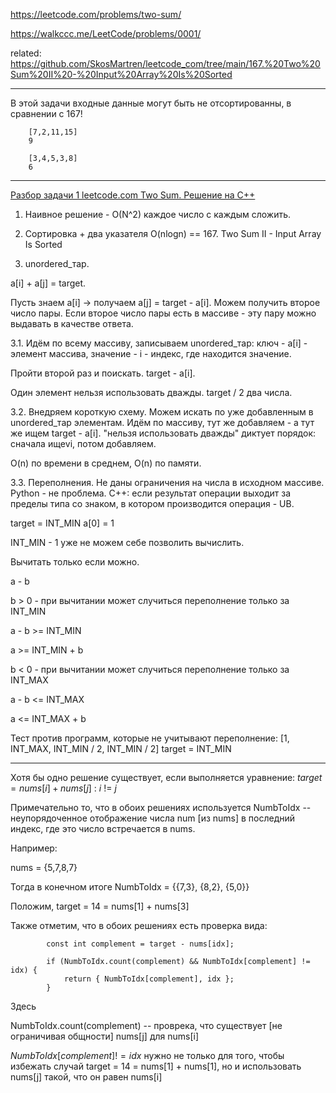 https://leetcode.com/problems/two-sum/

https://walkccc.me/LeetCode/problems/0001/

related: https://github.com/SkosMartren/leetcode_com/tree/main/167.%20Two%20Sum%20II%20-%20Input%20Array%20Is%20Sorted
____________________

В этой задачи входные данные могут быть не отсортированны, в сравнении с 167!

        [7,2,11,15]
        9

        [3,4,5,3,8]
        6

____________________

[Разбор задачи 1 leetcode.com Two Sum. Решение на C++](https://www.youtube.com/watch?v=WEPGndfosls&ab_channel=3.5%D0%B7%D0%B0%D0%B4%D0%B0%D1%87%D0%B8%D0%B2%D0%BD%D0%B5%D0%B4%D0%B5%D0%BB%D1%8E)

1. Наивное решение - O(N^2) каждое число с каждым сложить.

2. Сортировка + два указателя O(nlogn) == 167. Two Sum II - Input Array Is Sorted

3. unordered_тар.

а[i] + а[j] = target.

Пусть знаем а[i] -> получаем а[j] = target - а[i]. Можем 
получить второе число пары. Если второе число пары есть в 
массиве - эту пару можно выдавать в качестве ответа.

3.1. Идём по всему массиву, записываем unordered_тар: ключ - 
а[i] - элемент массива, значение - i - индекс, где находится 
значение.

Пройти второй раз и поискать. target - а[i].

Один элемент нельзя использовать дважды. target / 2 два числа.

3.2. Внедряем короткую схему. Можем искать по уже добавленным 
в unordered_тар элементам. Идём по массиву, тут же добавляем -
а тут же ищем target - а[i]. "нельзя использовать дважды" 
диктует порядок: сначала ищеvi, потом добавляем.

O(n) по времени в среднем, O(n) по памяти.


3.3. Переполнения. Не даны ограничения на числа в исходном 
массиве. Python - не проблема.
С++: если результат операции выходит за пределы типа со 
знаком, в котором производится операция - UB.

target = INT_MIN 
а[0] = 1

INT_MIN - 1 уже не можем себе позволить вычислить. 

Вычитать только если можно.

а - b

b > 0 - при вычитании может случиться переполнение только за INT_MIN

а - b >= INT_MIN

а >= INT_MIN + b


b < 0 - при вычитании может случиться переполнение только за INT_МАХ

а - b <= INT_МАХ

а <= INT_МАХ + b

Тест против программ, которые не учитывают переполнение:
[1, INT_МАХ, INT_MIN / 2, INT_MIN / 2] target = INT_MIN

___

Хотя бы одно решение существует, если выполняется уравнение: $target = nums[i] + nums[j] \ : \ i \ != \ j$

Примечательно то, что в обоих решениях используется NumbToIdx -- неупорядоченное отображение числа num [из nums] в последний индекс, где это число 
встречается в nums.

Например: 

nums = {5,7,8,7}

Тогда в конечном итоге NumbToIdx = {{7,3}, {8,2}, {5,0}}

Положим, target = 14 = nums[1] + nums[3]

Также отметим, что в обоих решениях есть проверка вида: 

```objectoves
        const int complement = target - nums[idx];

        if (NumbToIdx.count(complement) && NumbToIdx[complement] != idx) {
            return { NumbToIdx[complement], idx };
        }
```

Здесь 

NumbToIdx.count(complement) -- проврека, что существует [не ограничивая общности] nums[j] для nums[i] 

$NumbToIdx[complement] != idx$ нужно не только для того, чтобы избежать  случай  target = 14 = nums[1] + nums[1], но и использовать nums[j] такой, что он равен nums[i]




